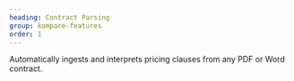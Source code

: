 ```yaml
---
heading: Contract Parsing
group: kompare-features
order: 1
---
```


Automatically ingests and interprets pricing clauses from any PDF or Word contract.
